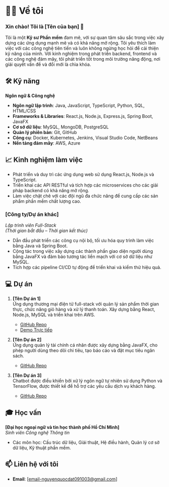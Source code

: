 # 👨‍💻 Về tôi

### Xin chào! Tôi là [Tên của bạn] 👋

Tôi là một **Kỹ sư Phần mềm** đam mê, với sự quan tâm sâu sắc trong việc xây dựng các ứng dụng mạnh mẽ và có khả năng mở rộng. Tôi yêu thích làm việc với các công nghệ tiên tiến và luôn không ngừng học hỏi để cải thiện kỹ năng của mình. Với kinh nghiệm trong phát triển backend, frontend và các công nghệ đám mây, tôi phát triển tốt trong môi trường năng động, nơi giải quyết vấn đề và đổi mới là chìa khóa.

## 🛠️ Kỹ năng

**Ngôn ngữ & Công nghệ**  
- **Ngôn ngữ lập trình**: Java, JavaScript, TypeScript, Python, SQL, HTML/CSS
- **Frameworks & Libraries**: React.js, Node.js, Express.js, Spring Boot, JavaFX
- **Cơ sở dữ liệu**: MySQL, MongoDB, PostgreSQL
- **Quản lý phiên bản**: Git, GitHub
- **Công cụ**: Docker, Kubernetes, Jenkins, Visual Studio Code, NetBeans
- **Nền tảng đám mây**: AWS, Azure

## 📈 Kinh nghiệm làm việc
- Phát triển và duy trì các ứng dụng web sử dụng React.js, Node.js và TypeScript.
- Triển khai các API RESTful và tích hợp các microservices cho các giải pháp backend có khả năng mở rộng.
- Làm việc chặt chẽ với các đội ngũ đa chức năng để cung cấp các sản phẩm phần mềm chất lượng cao.

### [Công ty/Dự án khác]  
*Lập trình viên Full-Stack*  
*(Thời gian bắt đầu – Thời gian kết thúc)*  
- Dẫn đầu phát triển các công cụ nội bộ, tối ưu hóa quy trình làm việc bằng Java và Spring Boot.
- Cộng tác trong việc xây dựng các thành phần giao diện người dùng bằng JavaFX và đảm bảo tương tác liền mạch với cơ sở dữ liệu như MySQL.
- Tích hợp các pipeline CI/CD tự động để triển khai và kiểm thử hiệu quả.

## 💻 Dự án

1. **[Tên Dự án 1]**  
   Ứng dụng thương mại điện tử full-stack với quản lý sản phẩm thời gian thực, chức năng giỏ hàng và xử lý thanh toán. Xây dựng bằng React, Node.js, MySQL và triển khai trên AWS.
   - [GitHub Repo](#)
   - [Demo Trực tiếp](#)

2. **[Tên Dự án 2]**  
   Ứng dụng quản lý tài chính cá nhân được xây dựng bằng JavaFX, cho phép người dùng theo dõi chi tiêu, tạo báo cáo và đặt mục tiêu ngân sách.
   - [GitHub Repo](#)

3. **[Tên Dự án 3]**  
   Chatbot được điều khiển bởi xử lý ngôn ngữ tự nhiên sử dụng Python và TensorFlow, được thiết kế để hỗ trợ các yêu cầu dịch vụ khách hàng.
   - [GitHub Repo](#)

## 🎓 Học vấn

**[Đại học ngoại ngữ và tin học thành phố Hồ Chí Minh]**  
*Sinh viên Công nghệ Thông tin*   
- Các môn học: Cấu trúc dữ liệu, Giải thuật, Hệ điều hành, Quản lý cơ sở dữ liệu, Kỹ thuật phần mềm.

## 📫 Liên hệ với tôi

- **Email**: [email-nguyenquocdat091003@gmail.com]
